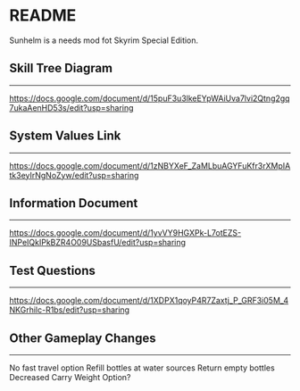# README #

Sunhelm is a needs mod fot Skyrim Special Edition.

## Skill Tree Diagram ##
----------------------

https://docs.google.com/document/d/15puF3u3lkeEYpWAiUva7lvi2Qtng2gq7ukaAenHD53s/edit?usp=sharing

## System Values Link ##
--------------------------
https://docs.google.com/document/d/1zNBYXeF_ZaMLbuAGYFuKfr3rXMpIAtk3eyIrNgNoZyw/edit?usp=sharing

## Information Document ##
-----------------------
https://docs.google.com/document/d/1yvVY9HGXPk-L7otEZS-INPeIQkIPkBZR4O09USbasfU/edit?usp=sharing

## Test Questions ##
---------------------
https://docs.google.com/document/d/1XDPX1qoyP4R7Zaxtj_P_GRF3i05M_4NKGrhilc-R1bs/edit?usp=sharing

## Other Gameplay Changes ##
----------------------------
No fast travel option
Refill bottles at water sources
Return empty bottles
Decreased Carry Weight Option?
